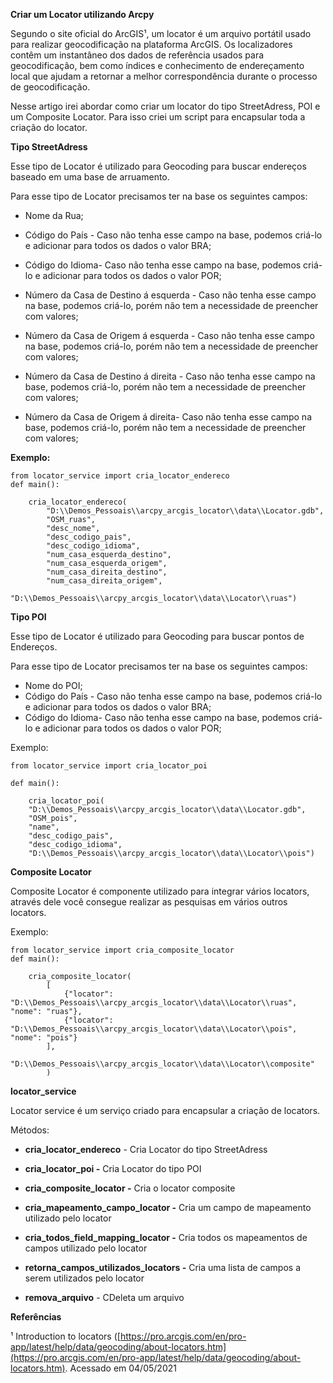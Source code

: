 
**Criar um Locator utilizando Arcpy** 

Segundo o site oficial do ArcGIS¹, um locator é um arquivo portátil usado para realizar geocodificação na plataforma ArcGIS. Os localizadores contêm um instantâneo dos dados de referência usados para geocodificação, bem como índices e conhecimento de endereçamento local que ajudam a retornar a melhor correspondência durante o processo de geocodificação.

Nesse artigo irei abordar como criar um locator do tipo StreetAdress, POI e um Composite Locator. Para isso criei um script para encapsular toda a criação do locator.

  

**Tipo StreetAdress**

Esse tipo de Locator é utilizado para Geocoding para buscar endereços baseado em uma base de arruamento.

Para esse tipo de Locator precisamos ter na base os seguintes campos:

-   Nome da Rua;
    
-   Código do País - Caso não tenha esse campo na base, podemos criá-lo e adicionar para todos os dados o valor BRA;
    
-   Código do Idioma- Caso não tenha esse campo na base, podemos criá-lo e adicionar para todos os dados o valor POR;
    
-   Número da Casa de Destino á esquerda - Caso não tenha esse campo na base, podemos criá-lo, porém não tem a necessidade de preencher com valores;
    
-   Número da Casa de Origem á esquerda - Caso não tenha esse campo na base, podemos criá-lo, porém não tem a necessidade de preencher com valores;
    
-   Número da Casa de Destino á direita - Caso não tenha esse campo na base, podemos criá-lo, porém não tem a necessidade de preencher com valores;
    
-   Número da Casa de Origem á direita- Caso não tenha esse campo na base, podemos criá-lo, porém não tem a necessidade de preencher com valores;
    

  

**Exemplo:**

    from locator_service import cria_locator_endereco
    def main():
    
	    cria_locator_endereco(
		    "D:\\Demos_Pessoais\\arcpy_arcgis_locator\\data\\Locator.gdb",
		    "OSM_ruas",
		    "desc_nome",
		    "desc_codigo_pais",
		    "desc_codigo_idioma",
		    "num_casa_esquerda_destino",
		    "num_casa_esquerda_origem",
		    "num_casa_direita_destino",
		    "num_casa_direita_origem",
		    "D:\\Demos_Pessoais\\arcpy_arcgis_locator\\data\\Locator\\ruas")

  

**Tipo POI**

Esse tipo de Locator é utilizado para Geocoding para buscar pontos de Endereços.

Para esse tipo de Locator precisamos ter na base os seguintes campos:
-   Nome do POI;    
-   Código do País - Caso não tenha esse campo na base, podemos criá-lo e adicionar para todos os dados o valor BRA;    
-   Código do Idioma- Caso não tenha esse campo na base, podemos criá-lo e adicionar para todos os dados o valor POR;

Exemplo:

    from locator_service import cria_locator_poi
    
    def main():
    
	    cria_locator_poi(
	    "D:\\Demos_Pessoais\\arcpy_arcgis_locator\\data\\Locator.gdb",
	    "OSM_pois",
	    "name",
	    "desc_codigo_pais",
	    "desc_codigo_idioma",
	    "D:\\Demos_Pessoais\\arcpy_arcgis_locator\\data\\Locator\\pois")

  

**Composite Locator**

Composite Locator é componente utilizado para integrar vários locators, através dele você consegue realizar as pesquisas em vários outros locators.
  

Exemplo:

    from locator_service import cria_composite_locator
    def main():
        
		cria_composite_locator(
    	    [
		   	    {"locator": "D:\\Demos_Pessoais\\arcpy_arcgis_locator\\data\\Locator\\ruas", "nome": "ruas"},
	    	    {"locator": "D:\\Demos_Pessoais\\arcpy_arcgis_locator\\data\\Locator\\pois", "nome": "pois"}    	    
    	    ],   	    
    	    "D:\\Demos_Pessoais\\arcpy_arcgis_locator\\data\\Locator\\composite"
    	    )

  

**locator_service**

Locator service é um serviço criado para encapsular a criação de locators.  

Métodos:

-   **cria_locator_endereco** - Cria Locator do tipo StreetAdress
    
-   **cria_locator_poi -** Cria Locator do tipo POI
    
-   **cria_composite_locator -** Cria o locator composite  
    
-   **cria_mapeamento_campo_locator -** Cria um campo de mapeamento utilizado pelo locator
    
-   **cria_todos_field_mapping_locator -** Cria todos os mapeamentos de campos utilizado pelo locator
    
-   **retorna_campos_utilizados_locators -** Cria uma lista de campos a serem utilizados pelo locator
    
-   **remova_arquivo** - CDeleta um arquivo


**Referências**

¹ Introduction to locators ([https://pro.arcgis.com/en/pro-app/latest/help/data/geocoding/about-locators.htm](https://pro.arcgis.com/en/pro-app/latest/help/data/geocoding/about-locators.htm). Acessado em 04/05/2021
